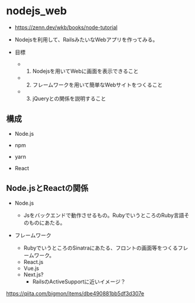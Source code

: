 # nodejs_web

- https://zenn.dev/wkb/books/node-tutorial

- Nodejsを利用して、RailsみたいなWebアプリを作ってみる。

- 目標
  - 1. Nodejsを用いてWebに画面を表示できること
  - 2. フレームワークを用いて簡単なWebサイトをつくること
  - 3. jQueryとの関係を説明すること

## 構成

- Node.js
- npm
- yarn


- React




## Node.jsとReactの関係

- Node.js
  - Jsをバックエンドで動作させるもの。RubyでいうところのRuby言語そのものにあたる。

- フレームワーク
  - RubyでいうところのSinatraにあたる、フロントの画面等をつくるフレームワーク。
  - React.js
  - Vue.js
  - Next.js?
    - RailsのActiveSupportに近いイメージ？

https://qiita.com/bigmon/items/dbe490881bb5df3d307e

